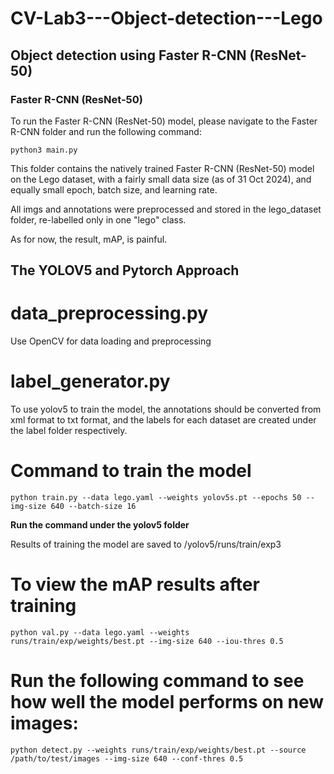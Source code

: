 # CV-Lab3---Object-detection---Lego

## Object detection using Faster R-CNN (ResNet-50) 

### Faster R-CNN (ResNet-50)
To run the Faster R-CNN (ResNet-50) model, please navigate to the Faster R-CNN folder and run the following command:
```
python3 main.py
```
This folder contains the natively trained Faster R-CNN (ResNet-50) model on the Lego dataset, with a fairly small data size (as of 31 Oct 2024), and equally small epoch, batch size, and learning rate. <br>

All imgs and annotations were preprocessed and stored in the lego_dataset folder, re-labelled only in one "lego" class. <br>

As for now, the result, mAP, is painful. <br>


## The YOLOV5 and Pytorch Approach

# data_preprocessing.py
Use OpenCV for data loading and preprocessing

# label_generator.py
To use yolov5 to train the model, the annotations should be converted from xml format to txt format, and the labels for each dataset are created under the label folder respectively.

# Command to train the model
```
python train.py --data lego.yaml --weights yolov5s.pt --epochs 50 --img-size 640 --batch-size 16
```
**Run the command under the yolov5 folder**

Results of training the model are saved to /yolov5/runs/train/exp3

# To view the mAP results after training
```
python val.py --data lego.yaml --weights runs/train/exp/weights/best.pt --img-size 640 --iou-thres 0.5
```

# 	Run the following command to see how well the model performs on new images:
```
python detect.py --weights runs/train/exp/weights/best.pt --source /path/to/test/images --img-size 640 --conf-thres 0.5
```
